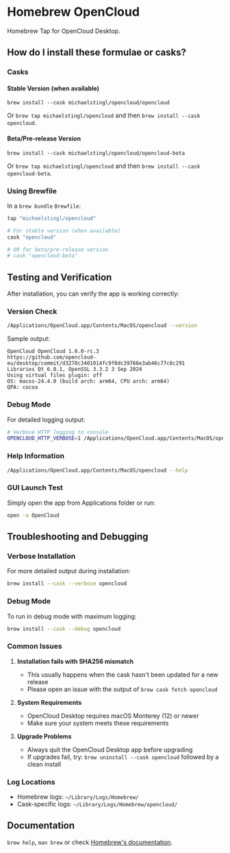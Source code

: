 # Homebrew OpenCloud

Homebrew Tap for OpenCloud Desktop.

## How do I install these formulae or casks?

### Casks

#### Stable Version (when available)

`brew install --cask michaelstingl/opencloud/opencloud`

Or `brew tap michaelstingl/opencloud` and then `brew install --cask opencloud`.

#### Beta/Pre-release Version

`brew install --cask michaelstingl/opencloud/opencloud-beta`

Or `brew tap michaelstingl/opencloud` and then `brew install --cask opencloud-beta`.

### Using Brewfile

In a `brew bundle` `Brewfile`:

```ruby
tap "michaelstingl/opencloud"

# For stable version (when available)
cask "opencloud"

# OR for beta/pre-release version
# cask "opencloud-beta"
```

## Testing and Verification

After installation, you can verify the app is working correctly:

### Version Check

```bash
/Applications/OpenCloud.app/Contents/MacOS/opencloud --version
```

Sample output:
```
OpenCloud OpenCloud 1.0.0-rc.3
https://github.com/opencloud-eu/desktop/commit/d3278c3401014fc9f0dc39766e3ab46c77c8c291
Libraries Qt 6.8.1, OpenSSL 3.3.2 3 Sep 2024
Using virtual files plugin: off
OS: macos-24.4.0 (build arch: arm64, CPU arch: arm64)
QPA: cocoa
```

### Debug Mode

For detailed logging output:

```bash
# Verbose HTTP logging to console
OPENCLOUD_HTTP_VERBOSE=1 /Applications/OpenCloud.app/Contents/MacOS/opencloud --logdebug --logfile -
```

### Help Information

```bash
/Applications/OpenCloud.app/Contents/MacOS/opencloud --help
```

### GUI Launch Test

Simply open the app from Applications folder or run:

```bash
open -a OpenCloud
```

## Troubleshooting and Debugging

### Verbose Installation

For more detailed output during installation:

```bash
brew install --cask --verbose opencloud
```

### Debug Mode

To run in debug mode with maximum logging:

```bash
brew install --cask --debug opencloud
```

### Common Issues

1. **Installation fails with SHA256 mismatch**
   - This usually happens when the cask hasn't been updated for a new release
   - Please open an issue with the output of `brew cask fetch opencloud`

2. **System Requirements**
   - OpenCloud Desktop requires macOS Monterey (12) or newer
   - Make sure your system meets these requirements

3. **Upgrade Problems**
   - Always quit the OpenCloud Desktop app before upgrading
   - If upgrades fail, try: `brew uninstall --cask opencloud` followed by a clean install

### Log Locations

- Homebrew logs: `~/Library/Logs/Homebrew/`
- Cask-specific logs: `~/Library/Logs/Homebrew/opencloud/`

## Documentation

`brew help`, `man brew` or check [Homebrew's documentation](https://docs.brew.sh).
